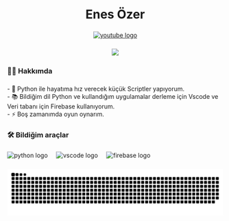 <br clear="both">

<h1 align="center">Enes Özer</h1>

###

<div align="center">
  <a href="https://www.youtube.com/@Enes-Ozer" target="_blank">
    <img src="https://img.shields.io/static/v1?message=Youtube&logo=youtube&label=&color=FF0000&logoColor=white&labelColor=&style=for-the-badge" height="25" alt="youtube logo"  />
  </a>
</div>

###

<div align="center">
  <img src="https://visitor-badge.laobi.icu/badge?page_id=EnesOZR.EnesOZR&"  />
</div>

###

<h3 align="left">👩‍💻  Hakkımda</h3>

###

<p align="left">- 🔭 Python ile hayatıma hız verecek küçük Scriptler yapıyorum.<br>- 📚 Bildiğim dil Python ve kullandığım uygulamalar derleme için Vscode ve Veri tabanı için Firebase kullanıyorum.<br>- ⚡ Boş zamanımda oyun oynarım.</p>

###

<h3 align="left">🛠 Bildiğim araçlar</h3>

###

<div align="left">
  <img src="https://cdn.jsdelivr.net/gh/devicons/devicon/icons/python/python-original.svg" height="40" alt="python logo"  />
  <img width="12" />
  <img src="https://cdn.jsdelivr.net/gh/devicons/devicon/icons/vscode/vscode-original.svg" height="40" alt="vscode logo"  />
  <img width="12" />
  <img src="https://cdn.jsdelivr.net/gh/devicons/devicon/icons/firebase/firebase-plain-wordmark.svg" height="40" alt="firebase logo"  />
</div>

###
<picture>
  <source media="(prefers-color-scheme: dark)" srcset="https://github.com/Platane/snk/blob/output/github-contribution-grid-snake-dark.svg" />
  <source media="(prefers-color-scheme: light)" srcset="https://github.com/Platane/snk/blob/output/github-contribution-grid-snake.svg" />
  <img alt="github-snake" src="https://github.com/Platane/snk/blob/output/github-contribution-grid-snake.svg" />
</picture>
